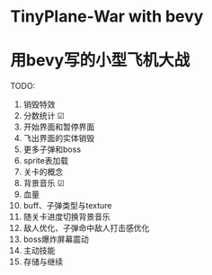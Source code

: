# TinyPlane-War with bevy
# 用bevy写的小型飞机大战

TODO:
1. 销毁特效 
2. 分数统计 &#9745;
3. 开始界面和暂停界面
4. 飞出界面的实体销毁
5. 更多子弹和boss
6. sprite表加载
7. 关卡的概念
8. 背景音乐 &#9745;
9. 血量
10. buff、子弹类型与texture
11. 随关卡进度切换背景音乐
12. 敌人优化、子弹命中敌人打击感优化
13. boss爆炸屏幕震动
14. 主动技能
15. 存储与继续